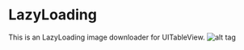 LazyLoading
===========
This is an LazyLoading image downloader for UITableView.
![alt tag](http://url/to/img.png)
